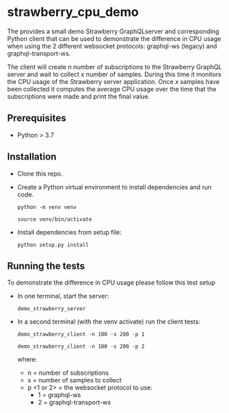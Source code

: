 # strawberry_cpu_demo
The provides a small demo Strawberry GraphQLserver and corresponding Python client that can be used to demonstrate the difference in 
CPU usage when using the 2 different websocket protocols: graphql-ws (legacy) and graphql-transport-ws.

The client will create *n* number of subscriptions to the Strawberry GraphQL server and wait to collect *x* number of samples. 
During this time it monitors the CPU usage of the Strawberry server application. Once *x* samples have been collected it computes
the average CPU usage over the time that the subscriptions were made and print the final value. 

 
 ## Prerequisites 
 - Python > 3.7
 
 ## Installation
 - Clone this repo.
 - Create a Python virtual environment to install dependencies and run code.
 
    `python -m venv venv`
    
    `source venv/bin/activate`
- Install dependencies from setup file:

  `python setup.py install`
  
## Running the tests
To demonstrate the difference in CPU usage please follow this test setup

- In one terminal, start the server:

  `demo_strawberry_server`

- In a second terminal (with the venv activate) run the client tests:

  `demo_strawberry_client -n 100 -s 200 -p 1`
  
  `demo_strawberry_client -n 100 -s 200 -p 2`

  where:
  
    - n <number> = number of subscriptions
    - s <number> = number of samples to collect
    - p <1 or 2> = the websocket protocol to use: 
        - 1 = graphql-ws
        - 2 = graphql-transport-ws
